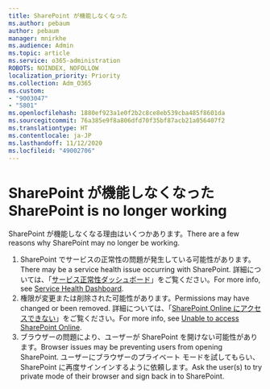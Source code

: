 ```yaml
---
title: SharePoint が機能しなくなった
ms.author: pebaum
author: pebaum
manager: mnirkhe
ms.audience: Admin
ms.topic: article
ms.service: o365-administration
ROBOTS: NOINDEX, NOFOLLOW
localization_priority: Priority
ms.collection: Adm_O365
ms.custom:
- "9003047"
- "5801"
ms.openlocfilehash: 1880ef923a1e0f2b2c8ce8eb539cba485f8601da
ms.sourcegitcommit: 76a385e9f8a806dfd70f35bf87acb21a056407f2
ms.translationtype: HT
ms.contentlocale: ja-JP
ms.lasthandoff: 11/12/2020
ms.locfileid: "49002706"
---
```

# <a name="sharepoint-is-no-longer-working"></a><span data-ttu-id="427ce-102">SharePoint が機能しなくなった</span><span class="sxs-lookup"><span data-stu-id="427ce-102">SharePoint is no longer working</span></span>

<span data-ttu-id="427ce-103">SharePoint が機能しなくなる理由はいくつかあります。</span><span class="sxs-lookup"><span data-stu-id="427ce-103">There are a few reasons why SharePoint may no longer be working.</span></span>

1. <span data-ttu-id="427ce-104">SharePoint でサービスの正常性の問題が発生している可能性があります。</span><span class="sxs-lookup"><span data-stu-id="427ce-104">There may be a service health issue occurring with SharePoint.</span></span> <span data-ttu-id="427ce-105">詳細については、「[サービス正常性ダッシュボード](https://admin.microsoft.com/AdminPortal/Home#/servicehealth)」をご覧ください。</span><span class="sxs-lookup"><span data-stu-id="427ce-105">For more info, see [Service Health Dashboard](https://admin.microsoft.com/AdminPortal/Home#/servicehealth).</span></span>
2. <span data-ttu-id="427ce-106">権限が変更または削除された可能性があります。</span><span class="sxs-lookup"><span data-stu-id="427ce-106">Permissions may have changed or been removed.</span></span> <span data-ttu-id="427ce-107">詳細については、「[SharePoint Online にアクセスできない](https://docs.microsoft.com/sharepoint/troubleshoot/sharing-and-permissions/sharepoint-online-inaccessible)」をご覧ください。</span><span class="sxs-lookup"><span data-stu-id="427ce-107">For more info, see [Unable to access SharePoint Online](https://docs.microsoft.com/sharepoint/troubleshoot/sharing-and-permissions/sharepoint-online-inaccessible).</span></span>
3. <span data-ttu-id="427ce-108">ブラウザーの問題により、ユーザーが SharePoint を開けない可能性があります。</span><span class="sxs-lookup"><span data-stu-id="427ce-108">Browser issues may be preventing users from opening SharePoint.</span></span> <span data-ttu-id="427ce-109">ユーザーにブラウザーのプライベート モードを試してもらい、SharePoint に再度サインインするように依頼します。</span><span class="sxs-lookup"><span data-stu-id="427ce-109">Ask the user(s) to try private mode of their browser and sign back in to SharePoint.</span></span>